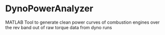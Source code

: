 # DynoPowerAnalyzer
MATLAB Tool to generate clean power curves of combustion engines over the rev band out of raw torque data from dyno runs
